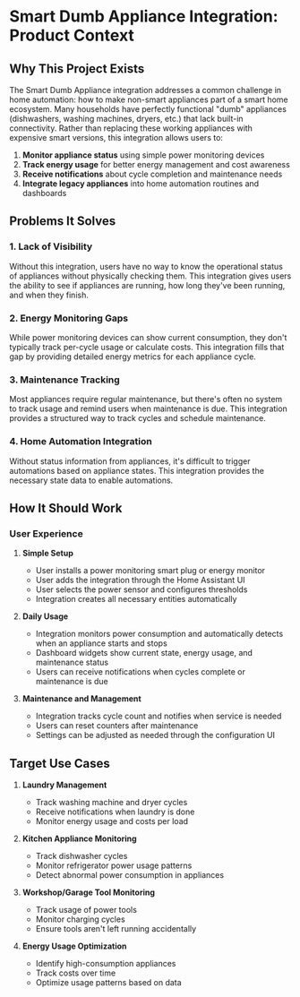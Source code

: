 # Smart Dumb Appliance Integration: Product Context

## Why This Project Exists

The Smart Dumb Appliance integration addresses a common challenge in home automation: how to make non-smart appliances part of a smart home ecosystem. Many households have perfectly functional "dumb" appliances (dishwashers, washing machines, dryers, etc.) that lack built-in connectivity. Rather than replacing these working appliances with expensive smart versions, this integration allows users to:

1. **Monitor appliance status** using simple power monitoring devices
2. **Track energy usage** for better energy management and cost awareness
3. **Receive notifications** about cycle completion and maintenance needs
4. **Integrate legacy appliances** into home automation routines and dashboards

## Problems It Solves

### 1. Lack of Visibility
Without this integration, users have no way to know the operational status of appliances without physically checking them. This integration gives users the ability to see if appliances are running, how long they've been running, and when they finish.

### 2. Energy Monitoring Gaps
While power monitoring devices can show current consumption, they don't typically track per-cycle usage or calculate costs. This integration fills that gap by providing detailed energy metrics for each appliance cycle.

### 3. Maintenance Tracking
Most appliances require regular maintenance, but there's often no system to track usage and remind users when maintenance is due. This integration provides a structured way to track cycles and schedule maintenance.

### 4. Home Automation Integration
Without status information from appliances, it's difficult to trigger automations based on appliance states. This integration provides the necessary state data to enable automations.

## How It Should Work

### User Experience

1. **Simple Setup**
   - User installs a power monitoring smart plug or energy monitor
   - User adds the integration through the Home Assistant UI
   - User selects the power sensor and configures thresholds
   - Integration creates all necessary entities automatically

2. **Daily Usage**
   - Integration monitors power consumption and automatically detects when an appliance starts and stops
   - Dashboard widgets show current state, energy usage, and maintenance status
   - Users can receive notifications when cycles complete or maintenance is due

3. **Maintenance and Management**
   - Integration tracks cycle count and notifies when service is needed
   - Users can reset counters after maintenance
   - Settings can be adjusted as needed through the configuration UI

## Target Use Cases

1. **Laundry Management**
   - Track washing machine and dryer cycles
   - Receive notifications when laundry is done
   - Monitor energy usage and costs per load

2. **Kitchen Appliance Monitoring**
   - Track dishwasher cycles
   - Monitor refrigerator power usage patterns
   - Detect abnormal power consumption in appliances

3. **Workshop/Garage Tool Monitoring**
   - Track usage of power tools
   - Monitor charging cycles
   - Ensure tools aren't left running accidentally

4. **Energy Usage Optimization**
   - Identify high-consumption appliances
   - Track costs over time
   - Optimize usage patterns based on data 